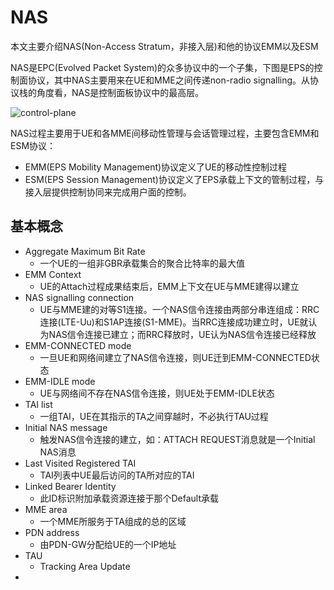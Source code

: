 # NAS

本文主要介绍NAS(Non-Access Stratum，非接入层)和他的协议EMM以及ESM

NAS是EPC(Evolved Packet System)的众多协议中的一个子集，下图是EPS的控制面协议，其中NAS主要用来在UE和MME之间传递non-radio signalling。从协议栈的角度看，NAS是控制面板协议中的最高层。

![control-plane](/Users/houmin/Work/503/OpenSDR/docs/img/control-plane.png)

NAS过程主要用于UE和各MME间移动性管理与会话管理过程，主要包含EMM和ESM协议：

- EMM(EPS Mobility Management)协议定义了UE的移动性控制过程
- ESM(EPS Session Management)协议定义了EPS承载上下文的管制过程，与接入层提供控制协同来完成用户面的控制。

## 基本概念

- Aggregate Maximum Bit Rate
  - 一个UE的一组非GBR承载集合的聚合比特率的最大值
- EMM Context
  - UE的Attach过程成果结束后，EMM上下文在UE与MME建得以建立
- NAS signalling connection
  - UE与MME建的对等S1连接。一个NAS信令连接由两部分串连组成：RRC连接(LTE-Uu)和S1AP连接(S1-MME)。当RRC连接成功建立时，UE就认为NAS信令连接已建立；而RRC释放时，UE认为NAS信令连接已经释放
- EMM-CONNECTED mode
  - 一旦UE和网络间建立了NAS信令连接，则UE迁到EMM-CONNECTED状态
- EMM-IDLE mode
  - UE与网络间不存在NAS信令连接，则UE处于EMM-IDLE状态
- TAI list
  - 一组TAI，UE在其指示的TA之间穿越时，不必执行TAU过程
- Initial NAS message
  - 触发NAS信令连接的建立，如：ATTACH REQUEST消息就是一个Initial NAS消息
- Last Visited Registered TAI
  - TAI列表中UE最后访问的TA所对应的TAI
- Linked Bearer Identity
  - 此ID标识附加承载资源连接于那个Default承载
- MME area
  - 一个MME所服务于TA组成的总的区域
- PDN address
  - 由PDN-GW分配给UE的一个IP地址
- TAU
  - Tracking Area Update
- 